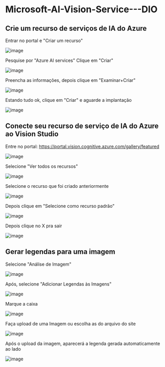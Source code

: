 # Microsoft-AI-Vision-Service---DIO


## Crie um recurso de serviços de IA do Azure

Entrar no portal e "Criar um recurso"

![image](https://github.com/pedroheinrich/Microsoft-AI-Vision-Service---DIO/assets/97209403/d41a6576-00b8-4032-9ec7-7a9bdd8b6fc5)

Pesquise por "Azure AI services"
Clique em "Criar"

![image](https://github.com/pedroheinrich/Microsoft-AI-Vision-Service---DIO/assets/97209403/39f72745-e910-440d-a1cb-acfe1837611b)

Preencha as informações, depois clique em "Examinar+Criar"

![image](https://github.com/pedroheinrich/Microsoft-AI-Vision-Service---DIO/assets/97209403/589f0215-4d52-4318-bfa2-eb2b80f106bd)

Estando tudo ok, clique em "Criar" e aguarde a implantação

![image](https://github.com/pedroheinrich/Microsoft-AI-Vision-Service---DIO/assets/97209403/cf0fc4da-936b-455c-89ab-89b113c695a5)

## Conecte seu recurso de serviço de IA do Azure ao Vision Studio

Entre no portal:  https://portal.vision.cognitive.azure.com/gallery/featured

![image](https://github.com/pedroheinrich/Microsoft-AI-Vision-Service---DIO/assets/97209403/6e315dde-c960-499f-be9c-3935931aa166)

Selecione "Ver todos os recursos"

![image](https://github.com/pedroheinrich/Microsoft-AI-Vision-Service---DIO/assets/97209403/8bce2ca9-43d8-482a-934c-6db77891ec1e)

Selecione o recurso que foi criado anteriormente

![image](https://github.com/pedroheinrich/Microsoft-AI-Vision-Service---DIO/assets/97209403/289bf1d7-7918-477f-ac17-73c32999cd25)

Depois clique em "Selecione como recurso padrão"

![image](https://github.com/pedroheinrich/Microsoft-AI-Vision-Service---DIO/assets/97209403/b89853a2-18f6-4582-9df0-206f68491726)

Depois clique no X pra sair

![image](https://github.com/pedroheinrich/Microsoft-AI-Vision-Service---DIO/assets/97209403/01711938-ca53-4f28-86d9-11f0826a63f9)


## Gerar legendas para uma imagem

Selecione "Análise de Imagem"

![image](https://github.com/pedroheinrich/Microsoft-AI-Vision-Service---DIO/assets/97209403/6cb3209d-025d-44b8-aa99-95581760d888)

Após, selecione "Adicionar Legendas às Imagens"

![image](https://github.com/pedroheinrich/Microsoft-AI-Vision-Service---DIO/assets/97209403/87e2ae06-1653-478c-9d94-e2a3ab04bb0e)

Marque a caixa

![image](https://github.com/pedroheinrich/Microsoft-AI-Vision-Service---DIO/assets/97209403/dd6077e9-e312-4e30-b5a0-6bd09aec87d0)

Faça upload de uma Imagem ou escolha as do arquivo do site

![image](https://github.com/pedroheinrich/Microsoft-AI-Vision-Service---DIO/assets/97209403/59446edf-6ec8-4c0a-b8a5-32db230df886)

Após o upload da imagem, aparecerá a legenda gerada automaticamente ao lado

![image](https://github.com/pedroheinrich/Microsoft-AI-Vision-Service---DIO/assets/97209403/8f0e897f-5ede-44ee-ad35-b4575d77401f)

